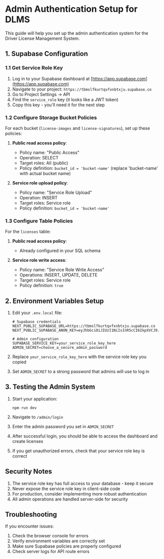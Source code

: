# Admin Authentication Setup for DLMS

This guide will help you set up the admin authentication system for the Driver License Management System.

## 1. Supabase Configuration

### 1.1 Get Service Role Key

1. Log in to your Supabase dashboard at [https://app.supabase.com](https://app.supabase.com)
2. Navigate to your project: `https://tbmslfkurtqvfxnbtxju.supabase.co`
3. Go to Project Settings → API
4. Find the `service_role` key (it looks like a JWT token)
5. Copy this key - you'll need it for the next step

### 1.2 Configure Storage Bucket Policies

For each bucket (`license-images` and `license-signatures`), set up these policies:

1. **Public read access policy**:
   - Policy name: "Public Access"
   - Operation: SELECT
   - Target roles: All (public)
   - Policy definition: `bucket_id = 'bucket-name'` (replace 'bucket-name' with actual bucket name)

2. **Service role upload policy**:
   - Policy name: "Service Role Upload"
   - Operation: INSERT
   - Target roles: Service role
   - Policy definition: `bucket_id = 'bucket-name'`

### 1.3 Configure Table Policies

For the `licenses` table:

1. **Public read access policy**:
   - Already configured in your SQL schema

2. **Service role write access**:
   - Policy name: "Service Role Write Access"
   - Operations: INSERT, UPDATE, DELETE
   - Target roles: Service role
   - Policy definition: `true`

## 2. Environment Variables Setup

1. Edit your `.env.local` file:
   ```
   # Supabase credentials
   NEXT_PUBLIC_SUPABASE_URL=https://tbmslfkurtqvfxnbtxju.supabase.co
   NEXT_PUBLIC_SUPABASE_ANON_KEY=eyJhbGciOiJIUzI1NiIsInR5cCI6IkpXVCJ9.eyJpc3MiOiJzdXBhYmFzZSIsInJlZiI6InRibXNsZmt1cnRxdmZ4bmJ0eGp1Iiwicm9sZSI6ImFub24iLCJpYXQiOjE3NDA1NDMzMTUsImV4cCI6MjA1NjExOTMxNX0.LDpw67wOkEdA50OY03HhjtPLu5lxc0HFII5rJnVV3t8

   # Admin configuration
   SUPABASE_SERVICE_KEY=your_service_role_key_here
   ADMIN_SECRET=choose_a_secure_admin_password
   ```

2. Replace `your_service_role_key_here` with the service role key you copied
3. Set `ADMIN_SECRET` to a strong password that admins will use to log in

## 3. Testing the Admin System

1. Start your application:
   ```
   npm run dev
   ```

2. Navigate to `/admin/login`
3. Enter the admin password you set in `ADMIN_SECRET`
4. After successful login, you should be able to access the dashboard and create licenses
5. If you get unauthorized errors, check that your service role key is correct

## Security Notes

1. The service role key has full access to your database - keep it secure
2. Never expose the service role key in client-side code
3. For production, consider implementing more robust authentication
4. All admin operations are handled server-side for security

## Troubleshooting

If you encounter issues:

1. Check the browser console for errors
2. Verify environment variables are correctly set
3. Make sure Supabase policies are properly configured
4. Check server logs for API route errors 